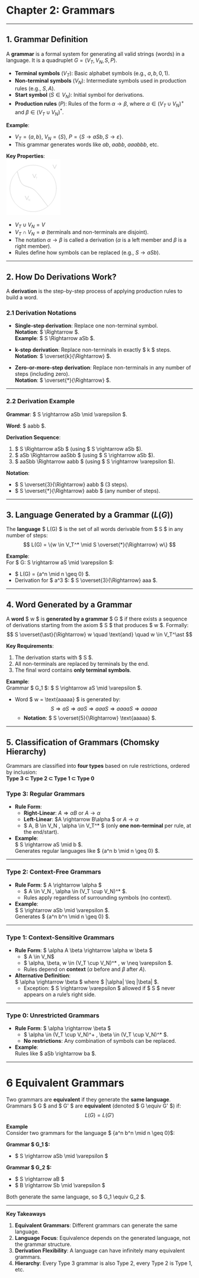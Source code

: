 # Chapter 2: Grammars  

---

## 1. Grammar Definition  
A **grammar** is a formal system for generating all valid strings (words) in a language. It is a quadruplet $G = (V_T, V_N, S, P)$.  
- **Terminal symbols** ($V_T$): Basic alphabet symbols (e.g., $a, b, 0, 1$).  
- **Non-terminal symbols** ($V_N$): Intermediate symbols used in production rules (e.g., $S, A$).  
- **Start symbol** ($S \in V_N$): Initial symbol for derivations.  
- **Production rules** ($P$): Rules of the form $\alpha \rightarrow \beta$, where $\alpha \in (V_T \cup V_N)^+$ and $\beta \in (V_T \cup V_N)^*$.  

**Example**:  
- $V_T = \{a, b\}$, $V_N = \{S\}$, $P = \{S \rightarrow aSb, S \rightarrow \varepsilon\}$.  
- This grammar generates words like $ab$, $aabb$, $aaabbb$, etc.  

**Key Properties**:  
![Grammar.png](/assets/notes/LT/images/Grammar-definition.png)
- $V_T \cup V_N = V$
- $V_T \cap V_N = \emptyset$ (terminals and non-terminals are disjoint).
- The notation $\alpha \rightarrow \beta$ is called a derivation ($\alpha$ is a left member and $\beta$ is a right member). 
- Rules define how symbols can be replaced (e.g., $S \rightarrow aSb$).  

---

## 2. How Do Derivations Work?  
A **derivation** is the step-by-step process of applying production rules to build a word.  

### 2.1 Derivation Notations  
- **Single-step derivation**: Replace one non-terminal symbol.  
  **Notation**: $ \Rightarrow $.  
  **Example**: $ S \Rightarrow aSb $.  

- **k-step derivation**: Replace non-terminals in exactly $ k $ steps.  
  **Notation**: $ \overset{k}{\Rightarrow} $.   

- **Zero-or-more-step derivation**: Replace non-terminals in any number of steps (including zero).  
  **Notation**: $ \overset{*}{\Rightarrow} $.  

---

### 2.2 Derivation Example  
**Grammar**: $ S \rightarrow aSb \mid \varepsilon $.  

**Word**: $ aabb $.  

**Derivation Sequence**:  
1. $ S \Rightarrow aSb $ (using $ S \rightarrow aSb $).  
2. $ aSb \Rightarrow aaSbb $ (using $ S \rightarrow aSb $).  
3. $ aaSbb \Rightarrow aabb $ (using $ S \rightarrow \varepsilon $).  

**Notation**:  
- $ S \overset{3}{\Rightarrow} aabb $ (3 steps).  
- $ S \overset{*}{\Rightarrow} aabb $ (any number of steps).  

---

## 3. Language Generated by a Grammar ($L(G)$)  
The **language** $ L(G) $ is the set of all words derivable from $ S $ in any number of steps:  
$$ L(G) = \{w \in V_T^* \mid S \overset{*}{\Rightarrow} w\} $$  

**Example**:  
For $ G: S \rightarrow aS \mid \varepsilon $:  
- $ L(G) = \{a^n \mid n \geq 0\} $.  
- Derivation for $ a^3 $: $ S \overset{3}{\Rightarrow} aaa $.  

---

## 4. Word Generated by a Grammar  
A **word** $ w $ is **generated by a grammar** $ G $ if there exists a sequence of derivations starting from the axiom $ S $ that produces $ w $. Formally:  
$$ S \overset{\ast}{\Rightarrow} w \quad \text{and} \quad w \in V_T^\ast $$  

**Key Requirements**:  
1. The derivation starts with $ S $.  
2. All non-terminals are replaced by terminals by the end.  
3. The final word contains **only terminal symbols**.  

**Example**:  
Grammar $ G_1 $: $ S \rightarrow aS \mid \varepsilon $.  
- Word $ w = \text{aaaaa} $ is generated by:  
  $$ S \Rightarrow aS \Rightarrow aaS \Rightarrow aaaS \Rightarrow aaaaS \Rightarrow aaaaa $$  
  - **Notation**: $ S \overset{5}{\Rightarrow} \text{aaaaa} $.  


---

## 5. Classification of Grammars (Chomsky Hierarchy)  
Grammars are classified into **four types** based on rule restrictions, ordered by inclusion:  
**Type 3 ⊂ Type 2 ⊂ Type 1 ⊂ Type 0**  

### **Type 3: Regular Grammars**  
- **Rule Form**:  
  - **Right-Linear**: $A \Rightarrow \alpha B$ or $A \rightarrow \alpha$  
  - **Left-Linear**: $A \rightarrow B\alpha $ or $A \rightarrow \alpha$  
  - $ A, B \in V_N , \alpha \in V_T^* $ (only **one non-terminal** per rule, at the end/start).  
- **Example**:  
  $ S \rightarrow aS \mid b $.  
  Generates regular languages like $ \{a^n b \mid n \geq 0\} $.  

---

### **Type 2: Context-Free Grammars**  
- **Rule Form**: $ A \rightarrow \alpha $  
  - $ A \in V_N , \alpha \in (V_T \cup V_N)^* $.  
  - Rules apply regardless of surrounding symbols (no context).  
- **Example**:  
  $ S \rightarrow aSb \mid \varepsilon $.  
  Generates $ \{a^n b^n \mid n \geq 0\} $.  

---

### **Type 1: Context-Sensitive Grammars**  
- **Rule Form**: $ \alpha A \beta \rightarrow \alpha w \beta $  
  - $ A \in V_N$  
  - $ \alpha, \beta, w \in (V_T \cup V_N)^* , w \neq \varepsilon $.  
  - Rules depend on **context** ($\alpha$ before and $\beta$ after $A$).  
- **Alternative Definition**:  
  $ \alpha \rightarrow \beta $ where $ |\alpha| \leq |\beta| $.  
  - Exception: $ S \rightarrow \varepsilon $ allowed if $ S $ never appears on a rule’s right side.  

---

### **Type 0: Unrestricted Grammars**  
- **Rule Form**: $ \alpha \rightarrow \beta $  
  - $ \alpha \in (V_T \cup V_N)^+ ,  \beta \in (V_T \cup V_N)^* $.  
  - **No restrictions**: Any combination of symbols can be replaced.  
- **Example**:  
  Rules like $ aSb \rightarrow ba $.  


---
# 6 Equivalent Grammars

Two grammars are **equivalent** if they generate the **same language**.  
Grammars $ G $ and $ G' $ are **equivalent** (denoted $ G \equiv G' $) if:  
$$ L(G) = L(G') $$  

**Example**  
Consider two grammars for the language $ \{a^n b^n \mid n \geq 0\}$:  

**Grammar $ G_1 $:**  
- $ S \rightarrow aSb \mid \varepsilon $  

**Grammar $ G_2 $:**  
- $ S \rightarrow aB $  
- $ B \rightarrow Sb \mid \varepsilon $  

Both generate the same language, so $ G_1 \equiv G_2 $.  

---

**Key Takeaways**  
1. **Equivalent Grammars**: Different grammars can generate the same language.  
2. **Language Focus**: Equivalence depends on the generated language, not the grammar structure.  
3. **Derivation Flexibility**: A language can have infinitely many equivalent grammars.  
4. **Hierarchy**: Every Type 3 grammar is also Type 2, every Type 2 is Type 1, etc.  